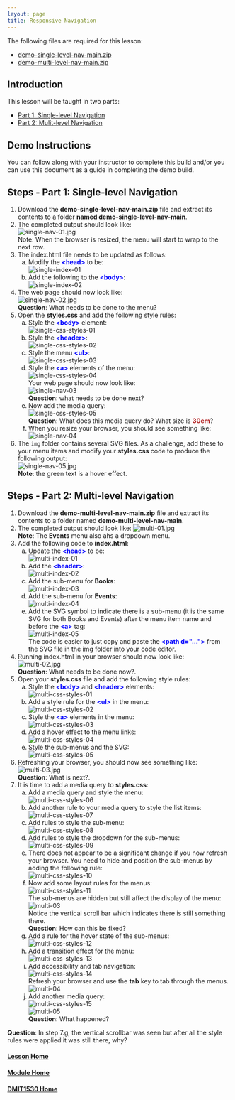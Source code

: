 ```yaml
---
layout: page
title: Responsive Navigation
---
```

<style>
    .css-class{
        color: firebrick;
        font-weight: bold;
    }
    .html-class{
        color: blue;
        font-weight: bold;
    }
</style>

The following files are required for this lesson:
* [demo-single-level-nav-main.zip](files/demo-single-level-nav-main.zip)
* [demo-multi-level-nav-main.zip](files/demo-multi-level-nav-main.zip)

## Introduction
This lesson will be taught in two parts:
* [Part 1: Single-level Navigation](#single)
* [Part 2: Mulit-level Navigation](#multi)

## Demo Instructions
You can follow along with your instructor to complete this build and/or you can use this document as a guide in completing the demo build.

## Steps - <a ID="single">Part 1</a>: Single-level Navigation
1.	Download the **demo-single-level-nav-main.zip** file and extract its contents to a folder **named demo-single-level-nav-main**.
2.	The completed output should look like:<br>
![single-nav-01.jpg](files/single-nav-01.jpg)<br>
Note: When the browser is resized, the menu will start to wrap to the next row.
3.	The index.html file needs to be updated as follows:<br>
    <ol type="a">
        <li>Modify the <span class="html-class">&lt;head&gt;</span> to be:<br>
        <img src="files/single-index-01.jpg" alt="single-index-01">
        </li>
        <li>Add the following to the <span class="html-class">&lt;body&gt;</span>:<br>
        <img src="files/single-index-02.jpg" alt="single-index-02">
        </li>
    </ol>
4.	The web page should now look like:<br>
![single-nav-02.jpg](files/single-nav-02.jpg)<br>
**Question**: What needs to be done to the menu?
5.	Open the **styles.css** and add the following style rules:<br>
    <ol type="a">
        <li>Style the <span class="html-class">&lt;body&gt;</span> element:<br>
        <img src="files/single-css-styles-01.jpg" alt="single-css-styles-01">
        </li>
        <li>Style the <span class="html-class">&lt;header&gt;</span>:<br>
        <img src="files/single-css-styles-02.jpg" alt="single-css-styles-02">
        </li>
        <li>Style the menu <span class="html-class">&lt;ul&gt;</span>:<br>
        <img src="files/single-css-styles-03.jpg" alt="single-css-styles-03">
        </li>
        <li>Style the <span class="html-class">&lt;a&gt;</span> elements of the menu:<br>
        <img src="files/single-css-styles-04.jpg" alt="single-css-styles-04"><br>
        Your web page should now look like:<br>
        <img src="files/single-nav-03.jpg" alt="single-nav-03"><br>
        <b>Question</b>: what needs to be done next?
        </li>
        <li>Now add the media query:<br>
        <img src="files/single-css-styles-05.jpg" alt="single-css-styles-05"><br>
        <b>Question</b>: What does this media query do? What size is <span class="css-class">30em</span>?
        </li>
        <li>When you resize your browser, you should see something like:<br>
        <img src="files/single-nav-04.jpg" alt="single-nav-04">
        </li>
    </ol>
6.	The `img` folder contains several SVG files. As a challenge, add these to your menu items and modify your **styles.css** code to produce the following output:<br>
![single-nav-05.jpg](files/single-nav-05.jpg)<br>
**Note**: the green text is a hover effect.

## Steps - <a ID="multi">Part 2</a>: Multi-level Navigation
1.	Download the **demo-multi-level-nav-main.zip** file and extract its contents to a folder named **demo-multi-level-nav-main**.
2.	The completed output should look like:
![multi-01.jpg](files/multi-01.jpg)<br>
**Note**: The **Events** menu also ahs a dropdown menu.
3.	Add the following code to **index.html**:<br>
    <ol type="a">
        <li>Update the <span class="html-class">&lt;head&gt;</span> to be:<br>
        <img src="files/multi-index-01.jpg" alt="multi-index-01">
        </li>
        <li>Add the <span class="html-class">&lt;header&gt;</span>:<br>
        <img src="files/multi-index-02.jpg" alt="multi-index-02">
        </li>
        <li>Add the sub-menu for <b>Books</b>:<br>
        <img src="files/multi-index-03.jpg" alt="multi-index-03">
        </li>
        <li>Add the sub-menu for <b>Events</b>:<br>
        <img src="files/multi-index-04.jpg" alt="multi-index-04">
        </li>
        <li>Add the SVG symbol to indicate there is a sub-menu (it is the same SVG for both Books and Events) after the menu item name and before the <span class="html-class">&lt;a&gt;</span> tag:<br>
        <img src="files/multi-index-05.jpg" alt="multi-index-05"><br>
        The code is easier to just copy and paste the <span class="html-class">&lt;path d="…"&gt;</span> from the SVG file in the img folder into your code editor.
        </li>
    </ol>
4.	Running index.html in your browser should now look like:<br>
![multi-02.jpg](files/multi-02.jpg)<br>
**Question**: What needs to be done now?.
5.	Open your **styles.css** file and add the following style rules:<br>
    <ol type="a">
        <li>Style the <span class="html-class">&lt;body&gt;</span> and <span class="html-class">&lt;header&gt;</span> elements:<br>
        <img src="files/multi-css-styles-01.jpg" alt="multi-css-styles-01">
        </li>
        <li>Add a style rule for the <span class="html-class">&lt;ul&gt;</span> in the menu:<br>
        <img src="files/multi-css-styles-02.jpg" alt="multi-css-styles-02">
        </li>
        <li>Style the <span class="html-class">&lt;a&gt;</span> elements in the menu:<br>
        <img src="files/multi-css-styles-03.jpg" alt="multi-css-styles-03">
        </li>
        <li>Add a hover effect to the menu links:<br>
        <img src="files/multi-css-styles-04.jpg" alt="multi-css-styles-04">
        </li>
        <li>Style the sub-menus and the SVG:<br>
        <img src="files/multi-css-styles-05.jpg" alt="multi-css-styles-05">
        </li>
    </ol>
6.	Refreshing your browser, you should now see something like:<br>
![multi-03.jpg](files/multi-03.jpg)<br>
**Question**: What is next?.
7.	It is time to add a media query to **styles.css**:<br>
    <ol type="a">
        <li>Add a media query and style the menu:<br>
        <img src="files/multi-css-styles-06.jpg" alt="multi-css-styles-06">
        </li>
        <li>Add another rule to your media query to style the list items:<br>
        <img src="files/multi-css-styles-07.jpg" alt="multi-css-styles-07">
        </li>
        <li>Add rules to style the sub-menu:<br>
        <img src="files/multi-css-styles-08.jpg" alt="multi-css-styles-08">
        </li>
        <li>Add rules to style the dropdown for the sub-menus:<br>
        <img src="files/multi-css-styles-09.jpg" alt="multi-css-styles-09">
        </li>
        <li>There does not appear to be a significant change if you now refresh your browser. You need to hide and position the sub-menus by adding the following rule:<br>
        <img src="files/multi-css-styles-10.jpg" alt="multi-css-styles-10">
        </li>
        <li>Now add some layout rules for the menus:<br>
        <img src="files/multi-css-styles-11.jpg" alt="multi-css-styles-11"><br>
        The sub-menus are hidden but still affect the display of the menu:<br>
        <img src="files/multi-03.jpg" alt="multi-03"><br>
        Notice the vertical scroll bar which indicates there is still something there.<br>
        <b>Question</b>: How can this be fixed?
        </li>
        <li>Add a rule for the hover state of the sub-menus:<br>
        <img src="files/multi-css-styles-12.jpg" alt="multi-css-styles-12">
        </li>
        <li>Add a transition effect for the menu:<br>
        <img src="files/multi-css-styles-13.jpg" alt="multi-css-styles-13">
        </li>
        <li>Add accessibility and tab navigation:<br>
        <img src="files/multi-css-styles-14.jpg" alt="multi-css-styles-14"><br>
        Refresh your browser and use the <b>tab</b> key to tab through the menus.<br>
        <img src="files/multi-04.jpg" alt="multi-04">
        </li>
        <li>Add another media query:<br>
        <img src="files/multi-css-styles-15.jpg" alt="multi-css-styles-15"><br>
        <img src="files/multi-05.jpg" alt="multi-05"><br>
        <b>Question</b>: What happened?
        </li>
    </ol>

**Question**: In step 7.g, the vertical scrollbar was seen but after all the style rules were applied it was still there, why?

#### [Lesson Home](index.md)
#### [Module Home](../)
#### [DMIT1530 Home](../../)
